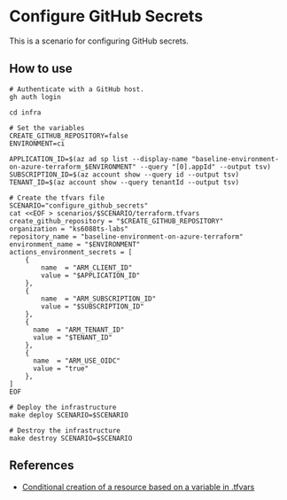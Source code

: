 # Configure GitHub Secrets

This is a scenario for configuring GitHub secrets.

## How to use

```shell
# Authenticate with a GitHub host.
gh auth login

cd infra

# Set the variables
CREATE_GITHUB_REPOSITORY=false
ENVIRONMENT=ci

APPLICATION_ID=$(az ad sp list --display-name "baseline-environment-on-azure-terraform_$ENVIRONMENT" --query "[0].appId" --output tsv)
SUBSCRIPTION_ID=$(az account show --query id --output tsv)
TENANT_ID=$(az account show --query tenantId --output tsv)

# Create the tfvars file
SCENARIO="configure_github_secrets"
cat <<EOF > scenarios/$SCENARIO/terraform.tfvars
create_github_repository = "$CREATE_GITHUB_REPOSITORY"
organization = "ks6088ts-labs"
repository_name = "baseline-environment-on-azure-terraform"
environment_name = "$ENVIRONMENT"
actions_environment_secrets = [
    {
        name  = "ARM_CLIENT_ID"
        value = "$APPLICATION_ID"
    },
    {
        name  = "ARM_SUBSCRIPTION_ID"
        value = "$SUBSCRIPTION_ID"
    },
    {
      name  = "ARM_TENANT_ID"
      value = "$TENANT_ID"
    },
    {
      name  = "ARM_USE_OIDC"
      value = "true"
    },
]
EOF

# Deploy the infrastructure
make deploy SCENARIO=$SCENARIO

# Destroy the infrastructure
make destroy SCENARIO=$SCENARIO
```

## References

- [Conditional creation of a resource based on a variable in .tfvars](https://stackoverflow.com/a/60231673/4457856)
